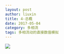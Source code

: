 ```yaml
---
layout: post
author: liuxin
title: 4-总概  
date: 2017-05-04
category: 多相流
tags: 多相流动的直接数值模拟
---
```


![][image-1]

[image-1]:	http://wx4.sinaimg.cn/mw690/8db2c8cbgy1ffr8ws0jolj22ah2kthdu.jpg